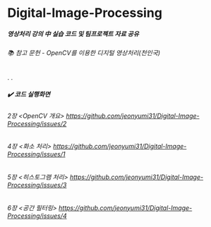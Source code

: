 # Digital-Image-Processing

##### 영상처리 강의 中 실습 코드 및 팀프로젝트 자료 공유
###### 📚 참고 문헌 - OpenCV를 이용한 디지털 영상처리(천인국)

.
.

##### :heavy_check_mark: 코드 실행화면
###### 2장 <OpenCV 개요> https://github.com/jeonyumi31/Digital-Image-Processing/issues/2
###### 4장 <화소 처리> https://github.com/jeonyumi31/Digital-Image-Processing/issues/1
###### 5장 <히스토그램 처리> https://github.com/jeonyumi31/Digital-Image-Processing/issues/3
###### 6장 <공간 필터링> https://github.com/jeonyumi31/Digital-Image-Processing/issues/4
